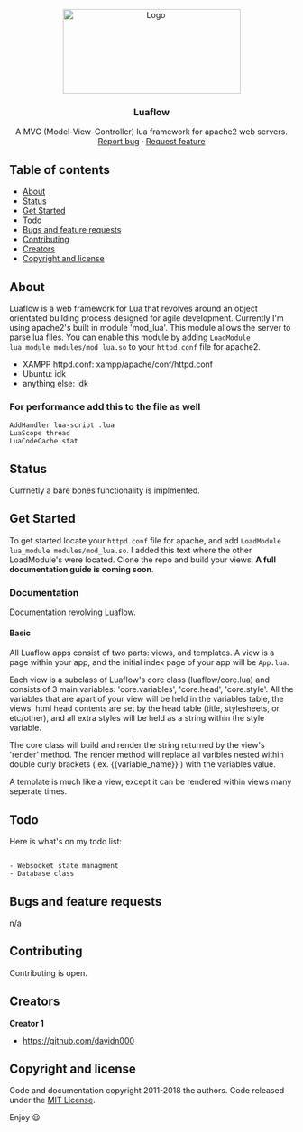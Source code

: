 <p align="center">
  <a>
     <img src="https://i.postimg.cc/2yrNDjyz/logo.png" alt="Logo" width=315 height=150>
  </a>

  <h3 align="center">Luaflow</h3>

  <p align="center">
    A MVC (Model-View-Controller) lua framework for apache2 web servers.
    <br>
    <a href="https://github.com/davidn000/luaflow/issues/new?template=bug.md">Report bug</a>
    ·
    <a href="https://github.com/davidn000/luaflow/issues/new?template=feature.md&labels=feature">Request feature</a>
  </p>
</p>


## Table of contents

- [About](#about)
- [Status](#status)
- [Get Started](#get-started)
- [Todo](#Todo)
- [Bugs and feature requests](#bugs-and-feature-requests)
- [Contributing](#contributing)
- [Creators](#creators)
- [Copyright and license](#copyright-and-license)


## About

Luaflow is a web framework for Lua that revolves around an object orientated building process designed for agile development. Currently I'm using apache2's built in module 'mod_lua'. This module allows the server to parse lua files. You can enable this module by adding ``LoadModule lua_module modules/mod_lua.so`` to your ``httpd.conf`` file for apache2. 


- XAMPP httpd.conf: xampp/apache/conf/httpd.conf
- Ubuntu: idk
- anything else: idk

### For performance add this to the file as well

```text 
AddHandler lua-script .lua
LuaScope thread
LuaCodeCache stat
```

## Status

Currnetly a bare bones functionality is implmented.


## Get Started

To get started locate your ``httpd.conf`` file for apache, and add ``LoadModule lua_module modules/mod_lua.so``. I added this text where the other LoadModule's were located. Clone the repo and build your views. **A full documentation guide is coming soon**. 

### Documentation

Documentation revolving Luaflow.

#### Basic

All Luaflow apps consist of two parts: views, and templates. A view is a page within your app, and the initial index page of your app will be ``App.lua``. 

Each view is a subclass of Luaflow's core class (luaflow/core.lua) and consists of 3 main variables: 'core.variables', 'core.head', 'core.style'. All the variables that are apart of your view will be held in the variables table, the views' html head contents are set by the head table (title, stylesheets, or etc/other), and all extra styles will be held as a string within the style variable.

The core class will build and render the string returned by the view's 'render' method. The render method will replace all varibles nested within double curly brackets ( ex. {{variable_name}} ) with the variables value.

A template is much like a view, except it can be rendered within views many seperate times.



## Todo

Here is what's on my todo list:

```text

- Websocket state managment
- Database class

```

## Bugs and feature requests

n/a

## Contributing

Contributing is open.

## Creators

**Creator 1**

- <https://github.com/davidn000>


## Copyright and license

Code and documentation copyright 2011-2018 the authors. Code released under the [MIT License](https://https://github.com/davidn000/luaflow/blob/master/LICENSE).

Enjoy :smiley:
